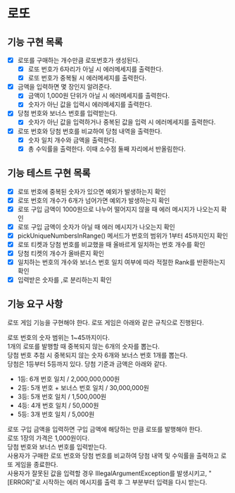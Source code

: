 # 로또

## 기능 구현 목록
- [X] 로또를 구매하는 개수만큼 로또번호가 생성된다.
  - [x] 로또 번호가 6자리가 아닐 시 에러메세지를 출력한다.
  - [x] 로또 번호가 중복될 시 에러메세지를 출력한다.
- [x] 금액을 입력하면 몇 장인지 알려준다.
  - [x] 금액이 1,000원 단위가 아닐 시 에러메세지를 출력한다.
  - [x] 숫자가 아닌 값을 입력시 에러메세지를 출력한다.
- [x] 당첨 번호와 보너스 번호를 입력받는다.
  -[x] 숫자가 아닌 값을 입력하거나 중복된 값을 입력 시 에러메세지를 출력한다. 
- [x] 로또 번호와 당첨 번호를 비교하여 당첨 내역을 출력한다.
  -[x] 숫자 일치 개수와 금액을 출력한다. 
  -[x] 총 수익률을 출력한다. 이때 소수점 둘째 자리에서 반올림한다.

## 기능 테스트 구현 목록
- [x] 로또 번호에 중복된 숫자가 있으면 예외가 발생하는지 확인
- [x] 로또 번호의 개수가 6개가 넘어가면 예외가 발생하는지 확인
- [x] 로또 구입 금액이 1000원으로 나누어 떨어지지 않을 때 에러 메시지가 나오는지 확인
- [x] 로또 구입 금액이 숫자가 아닐 때 에러 메시지가 나오는지 확인
- [x] pickUniqueNumbersInRange() 메서드가 번호의 범위가 1부터 45까지인지 확인
- [x] 로또 티켓과 당첨 번호를 비교했을 때 올바르게 일치하는 번호 개수를 확인
- [x] 당첨 티켓의 개수가 올바른지 확인
- [x] 일치하는 번호의 개수와 보너스 번호 일치 여부에 따라 적절한 Rank를 반환하는지 확인
- [x] 입력받은 숫자를 ,로 분리하는지 확인

## 기능 요구 사항
로또 게임 기능을 구현해야 한다. 로또 게임은 아래와 같은 규칙으로 진행된다.

로또 번호의 숫자 범위는 1~45까지이다.  
1개의 로또를 발행할 때 중복되지 않는 6개의 숫자를 뽑는다.  
당첨 번호 추첨 시 중복되지 않는 숫자 6개와 보너스 번호 1개를 뽑는다.  
당첨은 1등부터 5등까지 있다. 당첨 기준과 금액은 아래와 같다.
- 1등: 6개 번호 일치 / 2,000,000,000원
- 2등: 5개 번호 + 보너스 번호 일치 / 30,000,000원
- 3등: 5개 번호 일치 / 1,500,000원
- 4등: 4개 번호 일치 / 50,000원
- 5등: 3개 번호 일치 / 5,000원
      

로또 구입 금액을 입력하면 구입 금액에 해당하는 만큼 로또를 발행해야 한다.  
로또 1장의 가격은 1,000원이다.  
당첨 번호와 보너스 번호를 입력받는다.  
사용자가 구매한 로또 번호와 당첨 번호를 비교하여 당첨 내역 및 수익률을 출력하고 로또 게임을 종료한다.  
사용자가 잘못된 값을 입력할 경우 IllegalArgumentException를 발생시키고, "[ERROR]"로 시작하는 에러 메시지를 출력 후 그 부분부터 입력을 다시 받는다.
